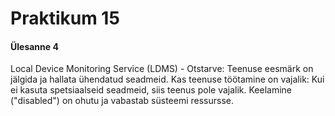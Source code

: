 # Praktikum 15

#### Ülesanne 4

Local Device Monitoring Service (LDMS) - 
Otstarve: Teenuse eesmärk on jälgida ja hallata ühendatud seadmeid.
Kas teenuse töötamine on vajalik: Kui ei kasuta spetsiaalseid seadmeid, siis teenus pole vajalik. Keelamine ("disabled") on ohutu ja vabastab süsteemi ressursse.






